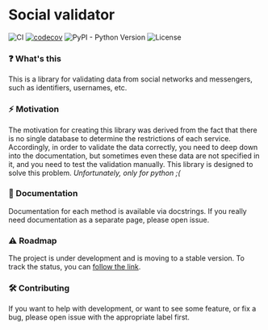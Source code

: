 # Social validator

![CI](https://github.com/flacy/social-validator/actions/workflows/ci.yml/badge.svg)
[![codecov](https://codecov.io/gh/Flacy/social-validator/graph/badge.svg?token=IX9AMG6L9F)](https://codecov.io/gh/Flacy/social-validator)
![PyPI - Python Version](https://img.shields.io/pypi/pyversions/social-validator)
![License](https://img.shields.io/github/license/flacy/social-validator)

### ❓ What's this
This is a library for validating data from social networks and messengers,
such as identifiers, usernames, etc.

### ⚡ Motivation
The motivation for creating this library was derived from the fact that there
is no single database to determine the restrictions of each service.
Accordingly, in order to validate the data correctly, you need to deep down
into the documentation, but sometimes even these data are not specified in it,
and you need to test the validation manually. This library is designed to
solve this problem. *Unfortunately, only for python ;(*

### 📑 Documentation
Documentation for each method is available via docstrings.
If you really need documentation as a separate page, please open issue.

### ⚠️ Roadmap
The project is under development and is moving to a stable version.
To track the status, you can [follow the link](https://github.com/users/Flacy/projects/1).

### 🛠️ Contributing
If you want to help with development, or want to see some feature, or fix a
bug, please open issue with the appropriate label first.